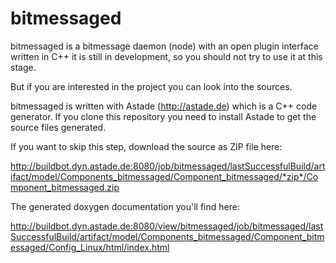 bitmessaged
===========

bitmessaged is a bitmessage daemon (node) with an open plugin interface written in C++
it is still in development, so you should not try to use it at this stage.

But if you are interested in the project you can look into the sources.

bitmessaged is written with Astade (http://astade.de) which is a C++ code generator. 
If you clone this repository you need to install Astade to get the source files generated.

If you want to skip this step, download the source as ZIP file here:

http://buildbot.dyn.astade.de:8080/job/bitmessaged/lastSuccessfulBuild/artifact/model/Components_bitmessaged/Component_bitmessaged/*zip*/Component_bitmessaged.zip

The generated doxygen documentation you'll find here:

http://buildbot.dyn.astade.de:8080/view/bitmessaged/job/bitmessaged/lastSuccessfulBuild/artifact/model/Components_bitmessaged/Component_bitmessaged/Config_Linux/html/index.html

